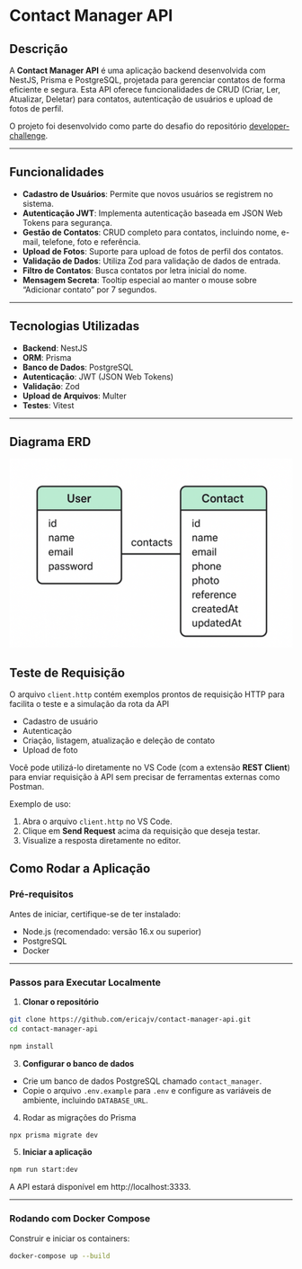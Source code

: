 # Contact Manager API

## Descrição

A **Contact Manager API** é uma aplicação backend desenvolvida com NestJS, Prisma e PostgreSQL, projetada para gerenciar contatos de forma eficiente e segura. Esta API oferece funcionalidades de CRUD (Criar, Ler, Atualizar, Deletar) para contatos, autenticação de usuários e upload de fotos de perfil.

O projeto foi desenvolvido como parte do desafio do repositório [developer-challenge](https://github.com/zeine-inc/developer-challenge).

---

## Funcionalidades

- **Cadastro de Usuários**: Permite que novos usuários se registrem no sistema.
- **Autenticação JWT**: Implementa autenticação baseada em JSON Web Tokens para segurança.
- **Gestão de Contatos**: CRUD completo para contatos, incluindo nome, e-mail, telefone, foto e referência.
- **Upload de Fotos**: Suporte para upload de fotos de perfil dos contatos.
- **Validação de Dados**: Utiliza Zod para validação de dados de entrada.
- **Filtro de Contatos**: Busca contatos por letra inicial do nome.
- **Mensagem Secreta**: Tooltip especial ao manter o mouse sobre “Adicionar contato” por 7 segundos.

---

## Tecnologias Utilizadas

- **Backend**: NestJS
- **ORM**: Prisma
- **Banco de Dados**: PostgreSQL
- **Autenticação**: JWT (JSON Web Tokens)
- **Validação**: Zod
- **Upload de Arquivos**: Multer
- **Testes**: Vitest

---

## Diagrama ERD
![Diagrama do sistema](diagrama.png)


## Teste de Requisição

O arquivo  `client.http` contém exemplos prontos de requisição HTTP para facilita o teste e a simulação da rota da API

- Cadastro de usuário
- Autenticação
- Criação, listagem, atualização e deleção de contato
- Upload de foto

Você pode utilizá-lo diretamente no VS Code (com a extensão **REST Client**) para enviar requisição à API sem precisar de ferramentas externas como Postman.

Exemplo de uso:

1. Abra o arquivo `client.http` no VS Code.
2. Clique em **Send Request** acima da requisição que deseja testar.
3. Visualize a resposta diretamente no editor.

## Como Rodar a Aplicação

### Pré-requisitos

Antes de iniciar, certifique-se de ter instalado:

- Node.js (recomendado: versão 16.x ou superior)
- PostgreSQL
- Docker

---

### Passos para Executar Localmente

1. **Clonar o repositório**

```bash
git clone https://github.com/ericajv/contact-manager-api.git
cd contact-manager-api
````
 
```bash
npm install
````
3. **Configurar o banco de dados**
- Crie um banco de dados PostgreSQL chamado `contact_manager`.
- Copie o arquivo `.env.example` para `.env` e configure as variáveis de ambiente, incluindo `DATABASE_URL`.

4. Rodar as migrações do Prisma
```bash
npx prisma migrate dev
````
5. **Iniciar a aplicação**
```bash
npm run start:dev
````
A API estará disponível em http://localhost:3333.

---

### Rodando com Docker Compose

Construir e iniciar os containers:
```bash
docker-compose up --build
```
